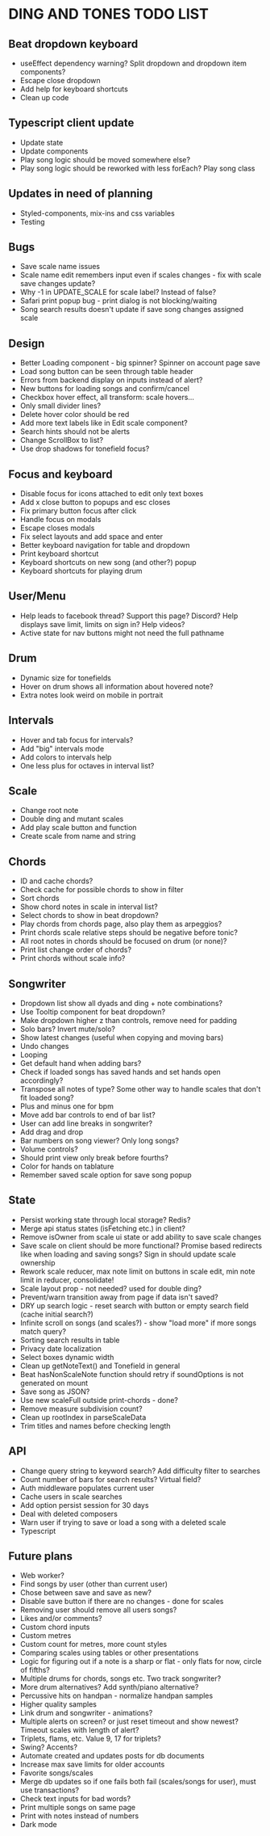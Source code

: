 # DING AND TONES TODO LIST

## Beat dropdown keyboard

* useEffect dependency warning? Split dropdown and dropdown item components?
* Escape close dropdown
* Add help for keyboard shortcuts
* Clean up code

## Typescript client update

* Update state
* Update components
* Play song logic should be moved somewhere else?
* Play song logic should be reworked with less forEach? Play song class

## Updates in need of planning

* Styled-components, mix-ins and css variables
* Testing

## Bugs

* Save scale name issues
* Scale name edit remembers input even if scales changes - fix with scale save changes update?
* Why -1 in UPDATE_SCALE for scale label? Instead of false?
* Safari print popup bug - print dialog is not blocking/waiting
* Song search results doesn't update if save song changes assigned scale

## Design

* Better Loading component - big spinner? Spinner on account page save
* Load song button can be seen through table header
* Errors from backend display on inputs instead of alert?
* New buttons for loading songs and confirm/cancel
* Checkbox hover effect, all transform: scale hovers...
* Only small divider lines?
* Delete hover color should be red
* Add more text labels like in Edit scale component?
* Search hints should not be alerts
* Change ScrollBox to list?
* Use drop shadows for tonefield focus?

## Focus and keyboard

* Disable focus for icons attached to edit only text boxes
* Add x close button to popups and esc closes
* Fix primary button focus after click
* Handle focus on modals
* Escape closes modals
* Fix select layouts and add space and enter
* Better keyboard navigation for table and dropdown
* Print keyboard shortcut
* Keyboard shortcuts on new song (and other?) popup
* Keyboard shortcuts for playing drum

## User/Menu

* Help leads to facebook thread? Support this page? Discord? Help displays save limit, limits on sign in? Help videos?
* Active state for nav buttons might not need the full pathname

## Drum

* Dynamic size for tonefields
* Hover on drum shows all information about hovered note?
* Extra notes look weird on mobile in portrait

## Intervals

* Hover and tab focus for intervals?
* Add "big" intervals mode
* Add colors to intervals help
* One less plus for octaves in interval list?

## Scale

* Change root note
* Double ding and mutant scales
* Add play scale button and function
* Create scale from name and string

## Chords

* ID and cache chords?
* Check cache for possible chords to show in filter
* Sort chords
* Show chord notes in scale in interval list?
* Select chords to show in beat dropdown?
* Play chords from chords page, also play them as arpeggios?
* Print chords scale relative steps should be negative before tonic?
* All root notes in chords should be focused on drum (or none)?
* Print list change order of chords?
* Print chords without scale info?

## Songwriter

* Dropdown list show all dyads and ding + note combinations?
* Use Tooltip component for beat dropdown?
* Make dropdown higher z than controls, remove need for padding
* Solo bars? Invert mute/solo?
* Show latest changes (useful when copying and moving bars)
* Undo changes
* Looping
* Get default hand when adding bars?
* Check if loaded songs has saved hands and set hands open accordingly?
* Transpose all notes of type? Some other way to handle scales that don't fit loaded song?
* Plus and minus one for bpm
* Move add bar controls to end of bar list?
* User can add line breaks in songwriter?
* Add drag and drop
* Bar numbers on song viewer? Only long songs?
* Volume controls?
* Should print view only break before fourths?
* Color for hands on tablature
* Remember saved scale option for save song popup

## State

* Persist working state through local storage? Redis?
* Merge api status states (isFetching etc.) in client?
* Remove isOwner from scale ui state or add ability to save scale changes
* Save scale on client should be more functional? Promise based redirects like when loading and saving songs? Sign in should update scale ownership
* Rework scale reducer, max note limit on buttons in scale edit, min note limit in reducer, consolidate!
* Scale layout prop - not needed? used for double ding?
* Prevent/warn transition away from page if data isn't saved?
* DRY up search logic - reset search with button or empty search field (cache initial search?)
* Infinite scroll on songs (and scales?) - show "load more" if more songs match query?
* Sorting search results in table
* Privacy date localization
* Select boxes dynamic width
* Clean up getNoteText() and Tonefield in general
* Beat hasNonScaleNote function should retry if soundOptions is not generated on mount
* Save song as JSON?
* Use new scaleFull outside print-chords - done?
* Remove measure subdivision count?
* Clean up rootIndex in parseScaleData
* Trim titles and names before checking length

## API

* Change query string to keyword search? Add difficulty filter to searches
* Count number of bars for search results? Virtual field?
* Auth middleware populates current user
* Cache users in scale searches
* Add option persist session for 30 days
* Deal with deleted composers
* Warn user if trying to save or load a song with a deleted scale
* Typescript

## Future plans

* Web worker?
* Find songs by user (other than current user)
* Chose between save and save as new?
* Disable save button if there are no changes - done for scales
* Removing user should remove all users songs?
* Likes and/or comments?
* Custom chord inputs
* Custom metres
* Custom count for metres, more count styles
* Comparing scales using tables or other presentations
* Logic for figuring out if a note is a sharp or flat - only flats for now, circle of fifths?
* Multiple drums for chords, songs etc. Two track songwriter?
* More drum alternatives? Add synth/piano alternative?
* Percussive hits on handpan - normalize handpan samples
* Higher quality samples
* Link drum and songwriter - animations?
* Multiple alerts on screen? or just reset timeout and show newest? Timeout scales with length of alert?
* Triplets, flams, etc. Value 9, 17 for triplets?
* Swing? Accents?
* Automate created and updates posts for db documents
* Increase max save limits for older accounts
* Favorite songs/scales
* Merge db updates so if one fails both fail (scales/songs for user), must use transactions?
* Check text inputs for bad words?
* Print multiple songs on same page
* Print with notes instead of numbers
* Dark mode

